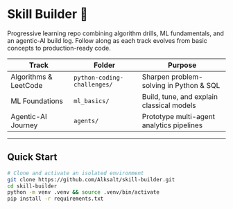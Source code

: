 # Skill Builder 🚀

Progressive learning repo combining algorithm drills, ML fundamentals, and an agentic-AI build log. Follow along as each track evolves from basic concepts to production-ready code.

| Track | Folder | Purpose |
|-------|--------|---------|
| Algorithms & LeetCode | `python-coding-challenges/` | Sharpen problem-solving in Python & SQL |
| ML Foundations | `ml_basics/` | Build, tune, and explain classical models |
| Agentic-AI Journey | `agents/` | Prototype multi-agent analytics pipelines |

---

## Quick Start

```bash
# Clone and activate an isolated environment
git clone https://github.com/Alksalt/skill-builder.git
cd skill-builder
python -m venv .venv && source .venv/bin/activate
pip install -r requirements.txt
